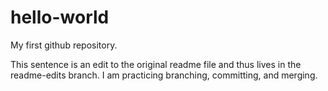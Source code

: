 # hello-world
My first github repository.

This sentence is an edit to the original readme file and thus lives in the readme-edits branch.  I am practicing branching, committing, and merging.

